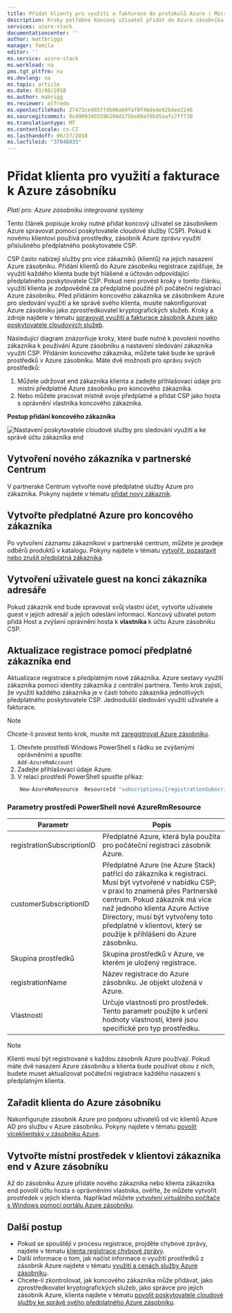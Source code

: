 ```yaml
---
title: Přidat klienty pro využití a fakturace do protokolů Azure | Microsoft Docs
description: Kroky potřebné koncový uživatel přidat do Azure zásobníku spravuje poskytovatele cloudové služby.
services: azure-stack
documentationcenter: ''
author: mattbriggs
manager: femila
editor: ''
ms.service: azure-stack
ms.workload: na
pms.tgt_pltfrm: na
ms.devlang: na
ms.topic: article
ms.date: 03/08/2018
ms.author: mabrigg
ms.reviewer: alfredo
ms.openlocfilehash: 27473ce4057fdb06ab9faf0f46dede62b4ee2246
ms.sourcegitcommit: 0c490934b5596204d175be89af6b45aafc7ff730
ms.translationtype: MT
ms.contentlocale: cs-CZ
ms.lasthandoff: 06/27/2018
ms.locfileid: "37048835"
---
```

# <a name="add-tenant-for-usage-and-billing-to-azure-stack"></a>Přidat klienta pro využití a fakturace k Azure zásobníku

*Platí pro: Azure zásobníku integrované systémy*

Tento článek popisuje kroky nutné přidat koncový uživatel se zásobníkem Azure spravovat pomocí poskytovatele cloudové služby (CSP). Pokud k novému klientovi používá prostředky, zásobník Azure zprávu využití příslušného předplatného poskytovatele CSP.

CSP často nabízejí služby pro více zákazníků (klientů) na jejich nasazení Azure zásobníku. Přidání klientů do Azure zásobníku registrace zajišťuje, že využití každého klienta bude být hlášené a účtován odpovídající předplatného poskytovatele CSP. Pokud není provést kroky v tomto článku, využití klienta je zodpovědné za předplatné použité při počáteční registraci Azure zásobníku. Před přidáním koncového zákazníka se zásobníkem Azure pro sledování využití a ke správě svého klienta, musíte nakonfigurovat Azure zásobníku jako zprostředkovatel kryptografických služeb. Kroky a zdroje najdete v tématu [spravovat využití a fakturace zásobník Azure jako poskytovatele cloudových služeb](azure-stack-add-manage-billing-as-a-csp.md).

Následující diagram znázorňuje kroky, které bude nutné k povolení nového zákazníka k používání Azure zásobníku a nastavení sledování zákazníka využití CSP. Přidáním koncového zákazníka, můžete také bude ke správě prostředků v Azure zásobníku. Máte dvě možnosti pro správu svých prostředků:

1. Můžete udržovat end zákazníka klienta a zadejte přihlašovací údaje pro místní předplatné Azure zásobníku pro koncového zákazníka.  
2. Nebo můžete pracovat místně svoje předplatné a přidat CSP jako hosta s oprávnění vlastníka koncového zákazníka.  

**Postup přidání koncového zákazníka**

![Nastavení poskytovatele cloudové služby pro sledování využití a ke správě účtu zákazníka end](media\azure-stack-csp-enable-billing-usage-tracking\process-csp-enable-billing.png)

## <a name="create-a-new-customer-in-partner-center"></a>Vytvoření nového zákazníka v partnerské Centrum

V partnerské Centrum vytvořte nové předplatné služby Azure pro zákazníka. Pokyny najdete v tématu [přidat nový zákazník](https://msdn.microsoft.com/partner-center/add-a-new-customer).


##  <a name="create-an-azure-subscription-for-the-end-customer"></a>Vytvořte předplatné Azure pro koncového zákazníka

Po vytvoření záznamu zákazníkovi v partnerské centrum, můžete je prodeje odběrů produktů v katalogu. Pokyny najdete v tématu [vytvořit, pozastavit nebo zrušit předplatná zákazníka](https://msdn.microsoft.com/partner-center/create-a-new-subscription).

## <a name="create-a-guest-user-in-the-end-customer-directory"></a>Vytvoření uživatele guest na konci zákazníka adresáře

Pokud zákazník end bude spravovat svůj vlastní účet, vytvořte uživatele guest v jejich adresář a jejich odeslání informací. Koncový uživatel potom přidá Host a zvýšení oprávnění hosta k **vlastníka** k účtu Azure zásobníku CSP.
 
## <a name="update-the-registration-with-the-end-customer-subscription"></a>Aktualizace registrace pomocí předplatné zákazníka end

Aktualizace registrace s předplatným nové zákazníka. Azure sestavy využití zákazníka pomocí identity zákazníka z centrální partnera. Tento krok zajistí, že využití každého zákazníka je v části tohoto zákazníka jednotlivých předplatného poskytovatele CSP. Jednodušší sledování využití uživatele a fakturace.

> [!Note]  
> Chcete-li provést tento krok, musíte mít [zaregistrovat Azure zásobníku](azure-stack-register.md).

1. Otevřete prostředí Windows PowerShell s řádku se zvýšenými oprávněními a spusťte:  
    `Add-AzureRmAccount`
2. Zadejte přihlašovací údaje Azure.
3. V relaci prostředí PowerShell spusťte příkaz:

```powershell
    New-AzureRmResource -ResourceId "subscriptions/{registrationSubscriptionId}/resourceGroups/{resourceGroup}/providers/Microsoft.AzureStack/registrations/{registrationName}/customerSubscriptions/{customerSubscriptionId}" -ApiVersion 2017-06-01 -Properties <PSObject>
```
### <a name="new-azurermresource-powershell-parameters"></a>Parametry prostředí PowerShell nové AzureRmResource
| Parametr | Popis |
| --- | --- | 
|registrationSubscriptionID | Předplatné Azure, která byla použita pro počáteční registraci zásobník Azure. |
| customerSubscriptionID | Předplatné Azure (ne Azure Stack) patřící do zákazníka k registraci. Musí být vytvořené v nabídku CSP; v praxi to znamená přes Partnerské centrum. Pokud zákazník má více než jednoho klienta Azure Active Directory, musí být vytvořeny toto předplatné v klientovi, který se použije k přihlášení do Azure zásobníku.
| Skupina prostředků | Skupina prostředků v Azure, ve kterém je uložený registrace. 
| registrationName | Název registrace do Azure zásobníku. Je objekt uložená v Azure. | 
| Vlastnosti | Určuje vlastnosti pro prostředek. Tento parametr použijte k určení hodnoty vlastností, které jsou specifické pro typ prostředku.


> [!Note]  
> Klienti musí být registrované s každou zásobník Azure používají. Pokud máte dvě nasazení Azure zásobníku a klienta bude používat obou z nich, budete muset aktualizovat počáteční registrace každého nasazení s předplatným klienta.

## <a name="onboard-tenant-to-azure-stack"></a>Zařadit klienta do Azure zásobníku

Nakonfigurujte zásobník Azure pro podporu uživatelů od víc klientů Azure AD pro službu v Azure zásobníku. Pokyny najdete v tématu [povolit víceklientský v zásobníku Azure](azure-stack-enable-multitenancy.md).


## <a name="create-a-local-resource-in-the-end-customer-tenant-in-azure-stack"></a>Vytvořte místní prostředek v klientovi zákazníka end v Azure zásobníku

Až do zásobníku Azure přidáte nového zákazníka nebo klienta zákazníka end povolil účtu hosta s oprávněními vlastníka, ověřte, že můžete vytvořit prostředek v jejich klienta. Například můžete [vytvoření virtuálního počítače s Windows pomocí portálu Azure zásobníku](user\azure-stack-quick-windows-portal.md).

## <a name="next-steps"></a>Další postup

 - Pokud se spouštějí v procesu registrace, projděte chybové zprávy, najdete v tématu [klienta registrace chybové zprávy](azure-stack-csp-ref-infrastructure.md#usage-and-billing-error-codes).
 - Další informace o tom, jak načíst informace o využití prostředků z zásobník Azure najdete v tématu [využití a cenách služby Azure zásobníku](/azure-stack-billing-and-chargeback.md).
 - Chcete-li zkontrolovat, jak koncového zákazníka může přidávat, jako zprostředkovatel kryptografických služeb, jako správce pro jejich zásobník Azure, klienta najdete v tématu [povolit poskytovatele cloudové služby ke správě svého předplatného Azure zásobníku](user\azure-stack-csp-enable-billing-usage-tracking.md).
